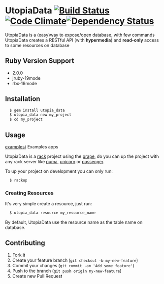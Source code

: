 # UtopiaData [![Build Status](https://travis-ci.org/dukex/utopia.png?branch=develop)](https://travis-ci.org/dukex/utopia)[![Code Climate](https://codeclimate.com/github/dukex/utopia.png)](https://codeclimate.com/github/dukex/utopia)[![Dependency Status](https://gemnasium.com/dukex/utopia.png)](https://gemnasium.com/dukex/utopia)

UtopiaData is a (easy)way to expose/open database, with few commands UtopiaData
creates a RESTful API (with **hypermedia**) and **read-only** access to some
resources on database


## Ruby Version Support
  * 2.0.0
  * jruby-19mode
  * rbx-19mode


## Installation

``` bash
  $ gem install utopia_data
  $ utopia_data new my_project
  $ cd my_project
```

## Usage

[examples/](https://github.com/dukex/utopia/tree/master/examples) Examples apps

UtopiaData is a [rack](http://rack.github.io/) project using the [grape](https://github.com/intridea/grape), do you can up the project with any rack server like [puma](http://puma.io/), [unicorn](http://unicorn.bogomips.org/) or [passenger](https://www.phusionpassenger.com/).

To up your project on development you can only run:

``` bash
  $ rackup
```

### Creating Resources

It's very simple create a resource, just run:

``` bash
  $ utopia_data resource my_resource_name
```

By default, UtopiaData use the resource name as the table name on database.


## Contributing

1. Fork it
2. Create your feature branch (`git checkout -b my-new-feature`)
3. Commit your changes (`git commit -am 'Add some feature'`)
4. Push to the branch (`git push origin my-new-feature`)
5. Create new Pull Request
